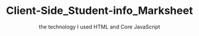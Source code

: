 


<h1 align="center">
  Client-Side_Student-info_Marksheet
</h1>

<p align="center">
  the technology I used HTML and Core JavaScript
</p>
